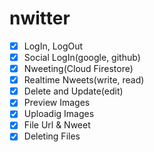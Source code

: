 # nwitter

- [x] LogIn, LogOut
- [x] Social LogIn(google, github)
- [x] Nweeting(Cloud Firestore)
- [x] Realtime Nweets(write, read)
- [x] Delete and Update(edit)
- [x] Preview Images
- [x] Uploadig Images
- [x] File Url & Nweet
- [x] Deleting Files